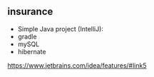 ## insurance
* Simple Java project (IntelliJ):
 * gradle
 * mySQL
 * hibernate

<https://www.jetbrains.com/idea/features/#link5> 
 
